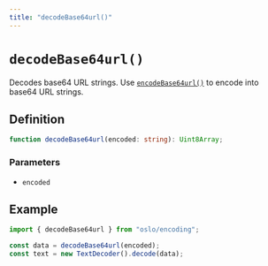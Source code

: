 ```yaml
---
title: "decodeBase64url()"
---
```


# `decodeBase64url()`

Decodes base64 URL strings. Use [`encodeBase64url()`](/reference/encoding/encodeBase64url) to encode into base64 URL strings.

## Definition

```ts
function decodeBase64url(encoded: string): Uint8Array;
```

### Parameters

- `encoded`

## Example

```ts
import { decodeBase64url } from "oslo/encoding";

const data = decodeBase64url(encoded);
const text = new TextDecoder().decode(data);
```
